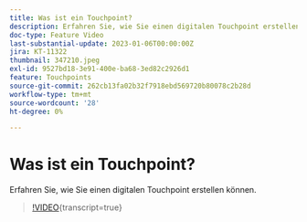 ```yaml
---
title: Was ist ein Touchpoint?
description: Erfahren Sie, wie Sie einen digitalen Touchpoint erstellen.
doc-type: Feature Video
last-substantial-update: 2023-01-06T00:00:00Z
jira: KT-11322
thumbnail: 347210.jpeg
exl-id: 9527bd18-3e91-400e-ba68-3ed82c2926d1
feature: Touchpoints
source-git-commit: 262cb13fa02b32f7918ebd569720b80078c2b28d
workflow-type: tm+mt
source-wordcount: '28'
ht-degree: 0%

---
```


# Was ist ein Touchpoint?

Erfahren Sie, wie Sie einen digitalen Touchpoint erstellen können.

>[!VIDEO](https://video.tv.adobe.com/v/347210/?learn=on){transcript=true}
